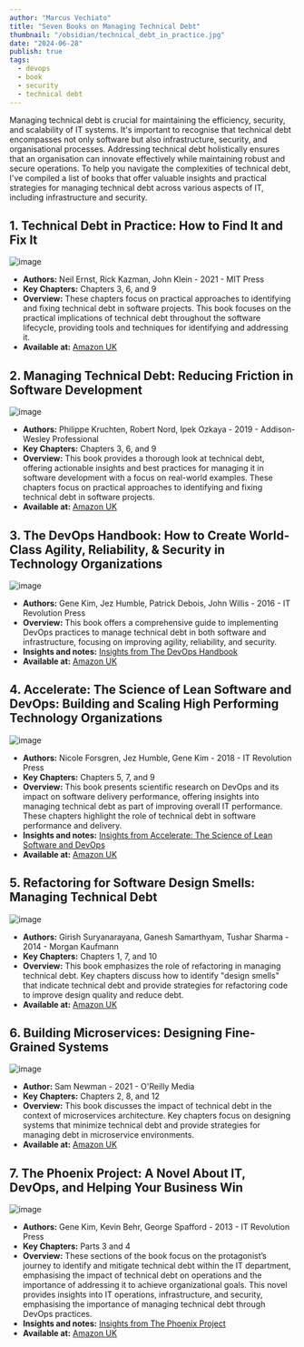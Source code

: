 ```yaml
---
author: "Marcus Vechiato"
title: "Seven Books on Managing Technical Debt"
thumbnail: "/obsidian/technical_debt_in_practice.jpg"
date: "2024-06-28"
publish: true
tags: 
  - devops
  - book
  - security
  - technical debt
--- 
```

Managing technical debt is crucial for maintaining the efficiency, security, and scalability of IT systems. It's important to recognise that technical debt encompasses not only software but also infrastructure, security, and organisational processes. Addressing technical debt holistically ensures that an organisation can innovate effectively while maintaining robust and secure operations. To help you navigate the complexities of technical debt, I've compiled a list of  books that offer valuable insights and practical strategies for managing technical debt across various aspects of IT, including infrastructure and security.

## 1. **Technical Debt in Practice: How to Find It and Fix It**
   ![image](/obsidian/technical_debt_in_practice.jpg)
   - **Authors:** Neil Ernst, Rick Kazman, John Klein - 2021 - MIT Press
   - **Key Chapters:** Chapters 3, 6, and 9
   - **Overview:** These chapters focus on practical approaches to identifying and fixing technical debt in software projects. This book focuses on the practical implications of technical debt throughout the software lifecycle, providing tools and techniques for identifying and addressing it.
   - **Available at:** [Amazon UK](https://www.amazon.co.uk/Technical-Debt-Practice-Find-Fix/dp/0262045693)

##  2. **Managing Technical Debt: Reducing Friction in Software Development**
   ![image](/obsidian/managing_technical_debt.jpg)
   - **Authors:** Philippe Kruchten, Robert Nord, Ipek Ozkaya - 2019 - Addison-Wesley Professional
   - **Key Chapters:** Chapters 3, 6, and 9
   - **Overview:** This book provides a thorough look at technical debt, offering actionable insights and best practices for managing it in software development with a focus on real-world examples. These chapters focus on practical approaches to identifying and fixing technical debt in software projects.
   - **Available at:** [Amazon UK](https://www.amazon.co.uk/Managing-Technical-Debt-Software-Engineering/dp/013564593X)

## 3. **The DevOps Handbook: How to Create World-Class Agility, Reliability, & Security in Technology Organizations**
   ![image](/obsidian/book_devops_handbook.jpg)
   - **Authors:** Gene Kim, Jez Humble, Patrick Debois, John Willis - 2016 - IT Revolution Press
   - **Overview:** This book offers a comprehensive guide to implementing DevOps practices to manage technical debt in both software and infrastructure, focusing on improving agility, reliability, and security.
   - **Insights and notes:** [Insights from The DevOps Handbook](../book-the-devops-handbook/)
   - **Available at:** [Amazon UK](https://www.amazon.co.uk/DevOps-Handbook-World-Class-Reliability-Organizations/dp/1942788002)

## 4. **Accelerate: The Science of Lean Software and DevOps: Building and Scaling High Performing Technology Organizations** 
   ![image](/obsidian/book_accelerate.jpg)
   - **Authors:** Nicole Forsgren, Jez Humble, Gene Kim - 2018 - IT Revolution Press
   - **Key Chapters:** Chapters 5, 7, and 9
   - **Overview:** This book presents scientific research on DevOps and its impact on software delivery performance, offering insights into managing technical debt as part of improving overall IT performance. These chapters highlight the role of technical debt in software performance and delivery.
   - **Insights and notes:** [Insights from Accelerate: The Science of Lean Software and DevOps](../book-accelerate/)
   - **Available at:** [Amazon UK](https://www.amazon.co.uk/Accelerate-Software-Performing-Technology-Organizations/dp/1942788339)

## 5. **Refactoring for Software Design Smells: Managing Technical Debt**
   ![image](/obsidian/refactoring_software_design_smells.jpg)
   - **Authors:** Girish Suryanarayana, Ganesh Samarthyam, Tushar Sharma - 2014 - Morgan Kaufmann
   - **Key Chapters:** Chapters 1, 7, and 10
   - **Overview:** This book emphasizes the role of refactoring in managing technical debt. Key chapters discuss how to identify "design smells" that indicate technical debt and provide strategies for refactoring code to improve design quality and reduce debt.
   - **Available at:** [Amazon UK](https://www.amazon.co.uk/Refactoring-Software-Design-Smells-Managing/dp/0128013974)

## 6. **Building Microservices: Designing Fine-Grained Systems**
   ![image](/obsidian/building_microservices.jpg)
   - **Author:** Sam Newman - 2021 - O'Reilly Media
   - **Key Chapters:** Chapters 2, 8, and 12
   - **Overview:** This book discusses the impact of technical debt in the context of microservices architecture. Key chapters focus on designing systems that minimize technical debt and provide strategies for managing debt in microservice environments.
   - **Available at:** [Amazon UK](https://amzn.eu/d/5EJIP5J)

## 7. **The Phoenix Project: A Novel About IT, DevOps, and Helping Your Business Win**
   ![image](/obsidian/phoenix_project.jpg)
   - **Authors:** Gene Kim, Kevin Behr, George Spafford - 2013 - IT Revolution Press
   - **Key Chapters:** Parts 3 and 4
   - **Overview:** These sections of the book focus on the protagonist’s journey to identify and mitigate technical debt within the IT department, emphasising the impact of technical debt on operations and the importance of addressing it to achieve organizational goals. This novel provides insights into IT operations, infrastructure, and security, emphasising the importance of managing technical debt through DevOps practices.
   - **Insights and notes:** [Insights from The Phoenix Project](../book-the-phoenix-project/) 
   - **Available at:** [Amazon UK](https://www.amazon.co.uk/Phoenix-Project-DevOps-Helping-Business/dp/1942788290)
